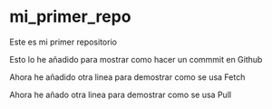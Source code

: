 # mi_primer_repo
Este es mi primer repositorio 

Esto lo he añadido para mostrar como hacer un commmit en Github

Ahora he añadido otra linea para demostrar como se usa Fetch

Ahora he añado otra linea para demostrar como se usa Pull
